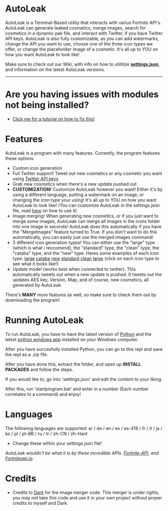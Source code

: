 # AutoLeak

AutoLeak is a Terminal-Based utility that interacts with varius Fortnite API's. AutoLeak can generate leaked cosmetics, merge images, search for cosmetics in a dynamic pak file, and interact with Twitter, if you have Twitter API keys. AutoLeak is also fully customizable, as you can add watermarks, change the API you want to use, choose one of the three icon types we offer, or change the placeholder image of a cosmetic. It's all up to YOU on how you want AutoLeak to look like!

Make sure to check out our Wiki, with info on how to utilitize [**settings.json**](https://github.com/FortniteFevers/AutoLeak/wiki/Settings.json-With-Comments), and information on the latest AutoLeak versions.

---

# Are you having issues with modules not being installed?
- [Click me for a tutorial on how to fix this!](https://discord.com/channels/810722059302731819/810723457049690153/921507748678606868)

# Features
AutoLeak is a program with many features.
Currently, the program features these options:

- Custom icon generation
- Full Twitter support! Tweet out new cosmetics or any cosmetic you want using [Twitter API keys](https://developer.twitter.com/)
- Grab new cosmetics when there's a new update pushed out
- **CUSTOMIZATION!** Customize AutoLeak however you want! Either it's by using a different language, putting a watermark on an image, or changing the icon type your using! It's all up to YOU on how you want AutoLeak to look like! (You can customize AutoLeak in the settings.json file, read [here](https://github.com/FortniteFevers/AutoLeak/wiki/Settings.json-With-Comments) on how to use it)
- Image merging! When generating new cosmetics, or if you just want to merge some images, AutoLeak can merge all images in the icons folder into one image in seconds! AutoLeak does this automatically if you have the "MergeImages" feature turned to True. If you don't want to do this automatically, you can easily just use the merged images command!
- 3 different icon generation types! You can either use the "large" type (which is what i reccomend), the "standard" type, the "clean" type, the "cataba" type, and the "new" type. Heres some examples of each icon type:    [large](https://cdn.discordapp.com/attachments/903809831872380950/1045220057527091271/CID_869_Athena_Commando_F_Cavalry.png)    [cataba](https://cdn.discordapp.com/attachments/903809831872380950/1045219885392855102/image.png)    [new](https://i.ibb.co/gth5ggC/CID-703-Athena-Commando-M-Cyclone.png)     [standard](https://cdn.discordapp.com/attachments/903809831872380950/1045220680553222184/CID_127_Athena_Commando_M_Hazmat.png)     [clean](https://cdn.discordapp.com/attachments/903809831872380950/1045220539687522414/CID_432_Athena_Commando_M_BalloonHead.png) [large](https://media.discordapp.net/attachments/810723482387480587/913123217298817114/CID_A_262_Athena_Commando_M_HeadbandK.png) (click on each icon type to see what it looks like!)
- Update mode! (works best when connected to twitter). This automatically tweets out when a new update is pushed. It tweets out the updates AES key, Version, Map, and of course, new cosmetics, all generated by AutoLeak.

There's **MANY** more features as well, so make sure to check them out by downloading the program!


# Running AutoLeak
To run AutoLeak, you have to have the latest version of [Python](https://www.python.org/downloads/) and the latest [python windows app](https://www.microsoft.com/en-us/search/shop/apps?q=python) installed on your Windows computer.

After you have succesfully installed Python, you can go to this repl and save the repl as a .zip file.

After you have done this, extract the folder, and open up **INSTALL PACKAGES** and follow the steps.

If you would like to, go into 'settings.json' and edit the content to your liking.

After this, run 'startprogram.bat' and enter in a number (Each number correlates to a command) and enjoy!

# Languages
The following languages are supported: ar / de / en / es / es-419 / fr / it / ja / ko / pl / pt-BR / ru / tr / zh-CN / zh-Hant
- Change these within your settings.json file!

<em>AutoLeak wouldn't be what it is by these incredible APIs. [Fortnite-API](https://fortnite-api.com/), and [Fortniteapi.io](https://fortniteapi.io/).</em>

# Credits
- Credits to [Dark](https://github.com/MyNameIsDark01) for the image merger code. This merger is under rights, you may not take this code and use it in your own project without proper credits to myself and Dark.
